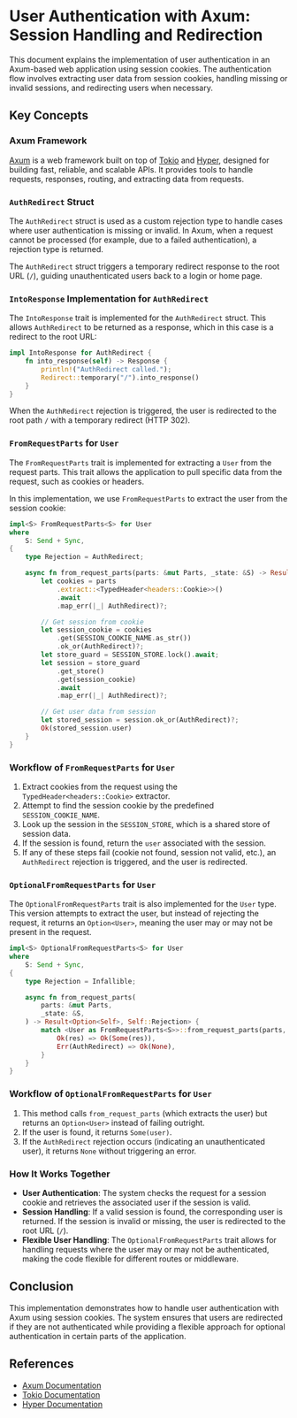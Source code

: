 # User Authentication with Axum: Session Handling and Redirection

This document explains the implementation of user authentication in an Axum-based web application using session cookies. The authentication flow involves extracting user data from session cookies, handling missing or invalid sessions, and redirecting users when necessary.

## Key Concepts

### Axum Framework
[Axum](https://github.com/tokio-rs/axum) is a web framework built on top of [Tokio](https://tokio.rs/) and [Hyper](https://hyper.rs/), designed for building fast, reliable, and scalable APIs. It provides tools to handle requests, responses, routing, and extracting data from requests.

### `AuthRedirect` Struct
The `AuthRedirect` struct is used as a custom rejection type to handle cases where user authentication is missing or invalid. In Axum, when a request cannot be processed (for example, due to a failed authentication), a rejection type is returned.

The `AuthRedirect` struct triggers a temporary redirect response to the root URL (`/`), guiding unauthenticated users back to a login or home page.

### `IntoResponse` Implementation for `AuthRedirect`
The `IntoResponse` trait is implemented for the `AuthRedirect` struct. This allows `AuthRedirect` to be returned as a response, which in this case is a redirect to the root URL:

```rust
impl IntoResponse for AuthRedirect {
    fn into_response(self) -> Response {
        println!("AuthRedirect called.");
        Redirect::temporary("/").into_response()
    }
}
```

When the `AuthRedirect` rejection is triggered, the user is redirected to the root path `/` with a temporary redirect (HTTP 302).

### `FromRequestParts` for `User`
The `FromRequestParts` trait is implemented for extracting a `User` from the request parts. This trait allows the application to pull specific data from the request, such as cookies or headers.

In this implementation, we use `FromRequestParts` to extract the user from the session cookie:

```rust
impl<S> FromRequestParts<S> for User
where
    S: Send + Sync,
{
    type Rejection = AuthRedirect;

    async fn from_request_parts(parts: &mut Parts, _state: &S) -> Result<Self, Self::Rejection> {
        let cookies = parts
            .extract::<TypedHeader<headers::Cookie>>()
            .await
            .map_err(|_| AuthRedirect)?;

        // Get session from cookie
        let session_cookie = cookies
            .get(SESSION_COOKIE_NAME.as_str())
            .ok_or(AuthRedirect)?;
        let store_guard = SESSION_STORE.lock().await;
        let session = store_guard
            .get_store()
            .get(session_cookie)
            .await
            .map_err(|_| AuthRedirect)?;

        // Get user data from session
        let stored_session = session.ok_or(AuthRedirect)?;
        Ok(stored_session.user)
    }
}
```

### Workflow of `FromRequestParts` for `User`
1. Extract cookies from the request using the `TypedHeader<headers::Cookie>` extractor.
2. Attempt to find the session cookie by the predefined `SESSION_COOKIE_NAME`.
3. Look up the session in the `SESSION_STORE`, which is a shared store of session data.
4. If the session is found, return the `user` associated with the session.
5. If any of these steps fail (cookie not found, session not valid, etc.), an `AuthRedirect` rejection is triggered, and the user is redirected.

### `OptionalFromRequestParts` for `User`
The `OptionalFromRequestParts` trait is also implemented for the `User` type. This version attempts to extract the user, but instead of rejecting the request, it returns an `Option<User>`, meaning the user may or may not be present in the request.

```rust
impl<S> OptionalFromRequestParts<S> for User
where
    S: Send + Sync,
{
    type Rejection = Infallible;

    async fn from_request_parts(
        parts: &mut Parts,
        _state: &S,
    ) -> Result<Option<Self>, Self::Rejection> {
        match <User as FromRequestParts<S>>::from_request_parts(parts, _state).await {
            Ok(res) => Ok(Some(res)),
            Err(AuthRedirect) => Ok(None),
        }
    }
}
```

### Workflow of `OptionalFromRequestParts` for `User`
1. This method calls `from_request_parts` (which extracts the user) but returns an `Option<User>` instead of failing outright.
2. If the user is found, it returns `Some(user)`.
3. If the `AuthRedirect` rejection occurs (indicating an unauthenticated user), it returns `None` without triggering an error.

### How It Works Together
- **User Authentication**: The system checks the request for a session cookie and retrieves the associated user if the session is valid.
- **Session Handling**: If a valid session is found, the corresponding user is returned. If the session is invalid or missing, the user is redirected to the root URL (`/`).
- **Flexible User Handling**: The `OptionalFromRequestParts` trait allows for handling requests where the user may or may not be authenticated, making the code flexible for different routes or middleware.

## Conclusion
This implementation demonstrates how to handle user authentication with Axum using session cookies. The system ensures that users are redirected if they are not authenticated while providing a flexible approach for optional authentication in certain parts of the application.

## References
- [Axum Documentation](https://docs.rs/axum/)
- [Tokio Documentation](https://tokio.rs/docs/)
- [Hyper Documentation](https://docs.rs/hyper/)
```
